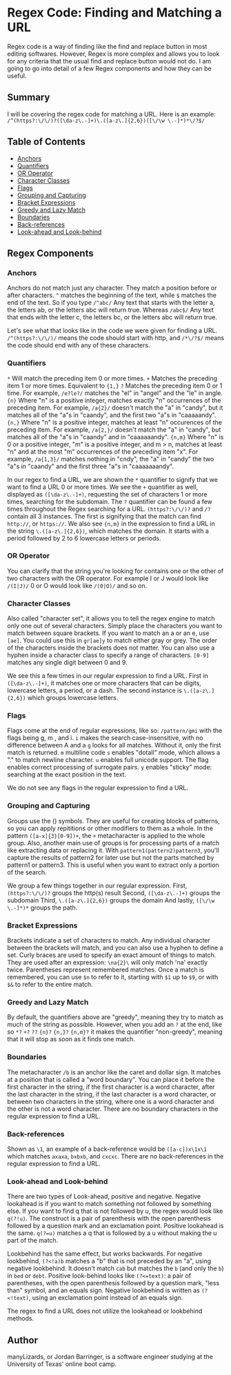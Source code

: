 # Regex Code: Finding and Matching a URL

Regex code is a way of finding like the find and replace button in most editing softwares. However, Regex is more complex and allows you to look for any criteria that the usual find and replace button would not do. I am going to go into detail of a few Regex components and how they can be useful.

## Summary

I will be covering the regex code for matching a URL. 
Here is an example: 
```/^(https?:\/\/)?([\da-z\.-]+)\.([a-z\.]{2,6})([\/\w \.-]*)*\/?$/```

## Table of Contents

- [Anchors](#anchors)
- [Quantifiers](#quantifiers)
- [OR Operator](#or-operator)
- [Character Classes](#character-classes)
- [Flags](#flags)
- [Grouping and Capturing](#grouping-and-capturing)
- [Bracket Expressions](#bracket-expressions)
- [Greedy and Lazy Match](#greedy-and-lazy-match)
- [Boundaries](#boundaries)
- [Back-references](#back-references)
- [Look-ahead and Look-behind](#look-ahead-and-look-behind)

## Regex Components

### Anchors

Anchors do not match just any character. They match a position before or after characters.
```^``` matches the beginning of the text, while
```$``` matches the end of the text.
So if you type 
```/^abc/```
Any text that starts with the letter a, the letters ab, or the letters abc will return true. Whereas
```/abc$/```
Any text that ends with the letter c, the letters bc, or the letters abc will return true.

Let's see what that looks like in the code we were given for finding a URL.
```/^(https?:\/\/)/``` means the code should start with http, and
```/*\/?$/``` means the code should end with any of these characters.


### Quantifiers

```*``` Will match the preceding item 0 or more times.
```+``` Matches the preceding item 1 or more times. Equivalent to ```{1,}```
```?``` Matches the preceding item 0 or 1 time. For example, ```/e?le?/``` matches the "el" in "angel" and the "le" in angle.
```{n}``` Where "n" is a positive integer, matches exactly "n" occurrences of the preceding item. For example, ```/a{2}/``` doesn't match the "a" in "candy", but it matches all of the "a"s in "caandy", and the first two "a"s in "caaaaandy".
```{n,}``` Where "n" is a positive integer, matches at least "n" occurences of the preceding item. For example, ```/a{2,}/``` doesn't match the "a" in "candy", but matches all of the "a"s in "caandy" and in "caaaaaandy".
```{n,m}``` Where "n" is 0 or a positive integer, "m" is a positive integer, and m > n, matches at least "n" and at the most "m" occurrences of the preceding item "x". For example, ```/a{1,3}/``` matches nothing in "cndy", the "a" in "candy" the two "a"s in "caandy" and the first three "a"s in "caaaaaaandy".

In our regex to find a URL, we are shown the ```*``` quantifier to signify that we want to find a URL 0 or more times.
We see the ```+``` quantifier as well, displayed as ```([\da-z\.-]+)```, requesting the set of characters 1 or more times, searching for the subdomain.
The ```?``` quantifier can be found a few times throughout the Regex searching for a URL. ```(https?:\/\/)?``` and ```/?``` contain all 3 instances. The first is signifying that the match can find ```http://```, or ```https://```.
We also see ```{n,m}``` in the expression to find a URL in the string ```\.([a-z\.]{2,6})```, which matches the domain. It starts with a period followed by 2 to 6 lowercase letters or periods.


### OR Operator

You can clarify that the string you're looking for contains one or the other of two characters with the OR operator. For example
I or J would look like ```/(I|J)/```
0 or O would look like ```/(0|O)/```
and so on.

### Character Classes

Also called "character set", it allows you to tell the regex engine to match only one out of several characters. Simply place the characters you want to match between square brackets. If you want to match an a or an e, use ```[ae]```. You could use this in ```gr[ae]y``` to match either gray or grey. The order of the characters inside the brackets does not matter. You can also use a hyphen inside a character class to specify a range of characters. ```[0-9]``` matches any single digit between 0 and 9.

We see this a few times in our regular expression to find a URL. First in ```([\da-z\.-]+)```, it matches one or more characters that can be digits, lowercase letters, a period, or a dash. The second instance is ```\.([a-z\.]{2,6})``` which groups lowercase letters.

### Flags

Flags come at the end of regular expressions, like so:
```/pattern/gmi``` with the flags being g, m , and i.
```i``` makes the search case-insensitive, with no difference between A and a
```g``` looks for all matches. Without it, only the first match is returned.
```m``` multiline code
```s``` enables "dotall" mode, which allows a "." to match newline character.
```u``` enables full unicode support. The flag enables correct processing of surrogate pairs.
```y``` enables "sticky" mode: searching at the exact position in the text.

We do not see any flags in the regular expression to find a URL.

### Grouping and Capturing

Groups use the () symbols. They are useful for creating blocks of patterns, so you can apply repititions or other modifiers to them as a whole. In the pattern ```([a-x]{3}[0-9])+```, the ```+``` metacharacter is applied to the whole group. Also, another main use of groups is for processing parts of a match like extracting data or replacing it.
With ```pattern1(pattern2)pattern3```, you'll capture the results of pattern2 for later use but not the parts matched by pattern1 or pattern3. This is useful when you want to extract only a portion of the search.

We group a few things together in our regular expression. 
First, ```(https?:\/\/)?``` groups the http(s) result
Second, ```([\da-z\.-]+)``` groups the subdomain
Third, ```\.([a-z\.]{2,6})``` groups the domain
And lastly, ```([\/\w \.-]*)*``` groups the path.

### Bracket Expressions

Brackets indicate a set of characters to match. Any individual character between the brackets will match, and you can also use a hyphen to define a set.
Curly braces are used to specify an exact amount of things to match. They are used after an expression: ```\na{2}\``` will only match 'na' exactly twice.
Parentheses represent remembered matches. Once a match is remembered, you can use ```$n``` to refer to it, starting with ```$1``` up to ```$9```, or with ```$&``` to refer to the entire match.


### Greedy and Lazy Match

By default, the quantifiers above are "greedy", meaning they try to match as much of the string as possible. However, when you add an ```?``` at the end, like so
```*?```
```+?```
```??```
```{n}?```
```{n,}?```
```{n,m}?```
it makes the quantifier "non-greedy", meaning that it will stop as soon as it finds one match.

### Boundaries

The metacharacter ```/b``` is an anchor like the caret and dollar sign. It matches at a position that is called a "word boundary". You can place it before the first character in the string, if the first character is a word character, after the last character in the string, if the last character is a word character, or between two characters in the string, where one is a word character and the other is not a word character. There are no boundary characters in the regular expression to find a URL.

### Back-references

Shown as ```\1```, an example of a back-reference would be ```([a-c])x\1x\1``` which matches ```axaxa```, ```bxbxb```, and ```cxcxc```. There are no back-references in the regular expression to find a URL.

### Look-ahead and Look-behind

There are two types of Look-ahead, positive and negative. 
Negative lookahead is if you want to match something not followed by something else. If you want to find q that is not followed by u, the regex would look like ```q(?!u)```. The construct is a pair of parenthesis with the open parenthesis followed by a question mark and an exclamation point.
Positive lookahead is the same. ```q(?=u)``` matches a q that is followed by a u without making the u part of the match. 

Lookbehind has the same effect, but works backwards. 
For negative lookbehind, ```(?<!a)b``` matches a "b" that is not preceded by an "a", using negative lookbehind. It doesn't match ```cab``` but matches the ```b``` (and only the ```b```) in ```bed``` or ```debt```.
Positive look-behind looks like ```(?<=text)```: a pair of parentheses, with the open parenthesis followed by a question mark, "less than" symbol, and an equals sign. Negative lookbehind is written as ```(?<!text)```, using an exclamation point instead of an equals sign.

The regex to find a URL does not utilize the lookahead or lookbehind methods.

## Author

manyLizards, or Jordan Barringer, is a software engineer studying at the University of Texas' online boot camp.